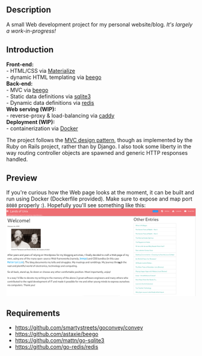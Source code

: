 Description
---
A small Web development project for my personal website/blog. *It's largely a work-in-progress!*

Introduction
---

**Front-end:**  
    - HTML/CSS via [Materialize](https://materializecss.com)  
    - dynamic HTML templating via [beego](https://github.com/astaxie/beego)  
**Back-end:**  
    - MVC via [beego](https://github.com/astaxie/beego)  
    - Static data definitions via [sqlite3](https://sqlite.org/index.html)  
    - Dynamic data definitions via [redis](https://redis.io/)  
**Web serving (WIP):**  
    - reverse-proxy & load-balancing via [caddy](https://caddyserver.com/)  
**Deployment (WIP):**  
    - containerization via [Docker](https://www.docker.com/)  

The project follows the [MVC design pattern](https://en.wikipedia.org/wiki/Model%E2%80%93view%E2%80%93controller), though as implemented by the Ruby on Rails project, rather than by Django. I also took some liberty in the way routing controller objects are spawned and generic HTTP responses handled.

Preview
---
If you're curious how the Web page looks at the moment, it can be built and run using Docker (Dockerfile provided). Make sure to expose and map port `8080` properly :). Hopefully you'll see something like this:
![preview](static/img/blog_preview.png)

Requirements
---
* https://github.com/smartystreets/goconvey/convey
* https://github.com/astaxie/beego
* https://github.com/mattn/go-sqlite3
* https://github.com/go-redis/redis

